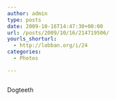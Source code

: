 ```yaml
---
author: admin
type: posts
date: 2009-10-16T14:47:30+00:00
url: /posts/2009/10/16/214719506/
yourls_shorturl:
  - http://lobban.org/i/24
categories:
  - Photos

---
```

<div class="figure">
  <img src="https://andy.lobban.org/photo/1280/214719506/1/tumblr_krm3r6jGWo1qzrl7b" alt="" />
</div>

Dogteeth
